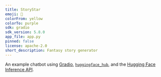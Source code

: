 ```yaml
---
title: StoryStar
emoji: 💬
colorFrom: yellow
colorTo: purple
sdk: gradio
sdk_version: 5.8.0
app_file: app.py
pinned: false
license: apache-2.0
short_description: Fantasy story generator
---
```


An example chatbot using [Gradio](https://gradio.app), [`huggingface_hub`](https://huggingface.co/docs/huggingface_hub/v0.22.2/en/index), and the [Hugging Face Inference API](https://huggingface.co/docs/api-inference/index).